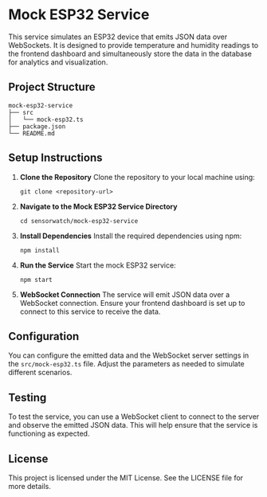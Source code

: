 # Mock ESP32 Service

This service simulates an ESP32 device that emits JSON data over WebSockets. It is designed to provide temperature and humidity readings to the frontend dashboard and simultaneously store the data in the database for analytics and visualization.

## Project Structure

```
mock-esp32-service
├── src
│   └── mock-esp32.ts
├── package.json
└── README.md
```

## Setup Instructions

1. **Clone the Repository**
   Clone the repository to your local machine using:
   ```
   git clone <repository-url>
   ```

2. **Navigate to the Mock ESP32 Service Directory**
   ```
   cd sensorwatch/mock-esp32-service
   ```

3. **Install Dependencies**
   Install the required dependencies using npm:
   ```
   npm install
   ```

4. **Run the Service**
   Start the mock ESP32 service:
   ```
   npm start
   ```

5. **WebSocket Connection**
   The service will emit JSON data over a WebSocket connection. Ensure your frontend dashboard is set up to connect to this service to receive the data.

## Configuration

You can configure the emitted data and the WebSocket server settings in the `src/mock-esp32.ts` file. Adjust the parameters as needed to simulate different scenarios.

## Testing

To test the service, you can use a WebSocket client to connect to the server and observe the emitted JSON data. This will help ensure that the service is functioning as expected.

## License

This project is licensed under the MIT License. See the LICENSE file for more details.